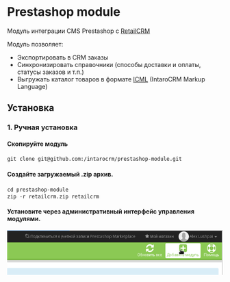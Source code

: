 Prestashop module
=================

Модуль интеграции CMS Prestashop c [RetailCRM](http://www.retailcrm.com)

Модуль позволяет:

* Экспортировать в CRM заказы
* Синхронизировать справочники (способы доставки и оплаты, статусы заказов и т.п.)
* Выгружать каталог товаров в формате [ICML](http://retailcrm.ru/docs/Разработчики/ФорматICML) (IntaroCRM Markup Language)

Установка
-------------

### 1. Ручная установка


#### Скопируйте модуль
```
git clone git@github.com:/intarocrm/prestashop-module.git
```

#### Создайте загружаемый .zip архив.
```
cd prestashop-module
zip -r retailcrm.zip retailcrm
```

#### Установите через административный интерфейс управления модулями.

![Установка модуля](/docs/images/add.png)
